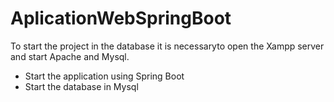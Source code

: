 # AplicationWebSpringBoot

To start the project in the database it is necessaryto open the Xampp server
and start Apache and Mysql.
- Start the application using Spring Boot
- Start the database in Mysql

